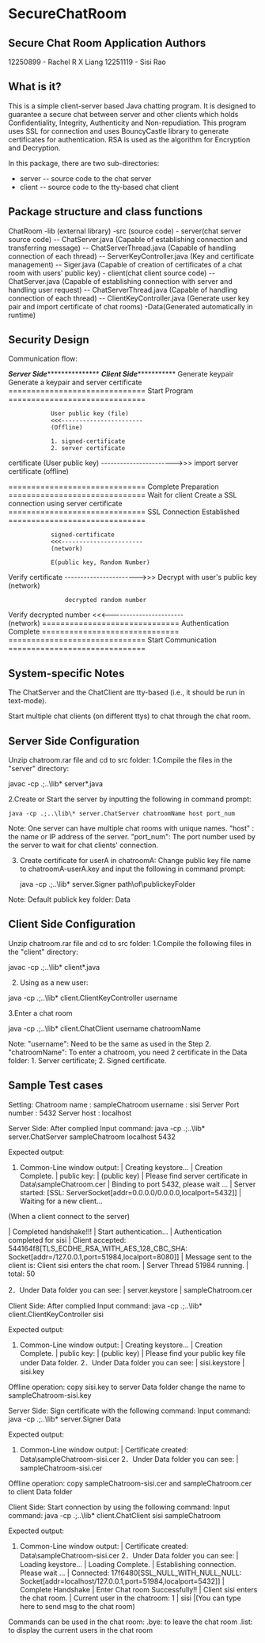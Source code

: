 # SecureChatRoom

Secure Chat Room Application
Authors
-------
12250899 - Rachel R X Liang
12251119 - Sisi Rao 		

What is it?
-----------
This is a simple client-server based Java chatting program. It is designed to guarantee a secure
 chat between server and other clients which holds Confidentiality, Integrity, Authenticity and 
 Non-repudiation. This program uses SSL for connection and uses BouncyCastle library to generate
 certificates for authentication. RSA is used as the algorithm for Encryption and Decryption.

In this package, there are two sub-directories:

  - server -- source code to the chat server
  - client -- source code to the tty-based chat client
  

Package structure and class functions
-------------------------------------
ChatRoom
	-lib (external library)
	-src (source code)
		- server(chat server source code)
			-- ChatServer.java (Capable of establishing connection and transferring message)
			-- ChatServerThread.java (Capable of handling connection of each thread)
			-- ServerKeyController.java (Key and certificate management)
			-- Siger.java (Capable of creation of certificates of a chat room with users' public key)
		- client(chat client source code)
			-- ChatServer.java (Capable of establishing connection with server and handling user request)
			-- ChatServerThread.java (Capable of handling connection of each thread)
			-- ClientKeyController.java (Generate user key pair and import certificate of chat rooms)
		-Data(Generated automatically in runtime)

Security Design
---------------
Communication flow:

***Server Side******************				***Client Side**************
Generate keypair 						Generate a keypair 
and server certificate											
==============================	Start Program			==============================

				User public key (file)
				<<<----------------------- 
				(Offline)
									  
				1. signed-certificate
				2. server certificate
certificate (User public key)	----------------------->>>	import server certificate
				(offline)
									  
============================== 	Complete Preparation		==============================
Wait for client							Create a SSL connection 
								using server certificate
============================== 	SSL Connection Established	==============================

				signed-certificate
				<<<-----------------------
				(network)
									
				E(public key, Random Number)
Verify certificate		----------------------->>>	Decrypt with user's public key
				(network)
									
					decrypted random number
Verify decrypted number		<<<-----------------------     
					(network)
==============================	Authentication Complete		==============================
==============================	Start Communication		==============================
							
System-specific Notes
---------------------
The ChatServer and the ChatClient are tty-based (i.e., it should be run
 in text-mode).

Start multiple chat clients (on different ttys) to chat through the chat
room.

Server Side Configuration
-------------------------
Unzip chatroom.rar file and cd to src folder:
1.Compile the files in the "server" directory:

  javac -cp .;..\lib\* server\*.java

2.Create or Start the server by inputting the following in command prompt:

	java -cp .;..\lib\* server.ChatServer chatroomName host port_num
	
Note: 
      One server can have multiple chat rooms with unique names.
	  "host" : the name or IP address of the server.
	  "port_num": The port number used by the server to wait for chat 
	  clients' connection.
	  

3. Create certificate for userA in chatroomA:
Change public key file name to chatroomA-userA.key and input the following 
in command prompt:

	java -cp .;..\lib\* server.Signer path\of\publickeyFolder

Note:
	Default publick key folder: Data

Client Side Configuration
-------------------------
Unzip chatroom.rar file and cd to src folder:
1.Compile the following files in the "client" directory:

  javac -cp .;..\lib\* client\*.java

2. Using as a new user:

  java -cp .;..\lib\* client.ClientKeyController username

3.Enter a chat room

  java -cp .;..\lib\* client.ChatClient username chatroomName

Note: "username": Need to be the same as used in the Step 2.
	  "chatroomName": To enter a chatroom, you need 2 certificate in the Data folder: 
						1. Server certificate; 
						2. Signed certificate.
	  
Sample Test cases
---------------
Setting:
	Chatroom name		:	sampleChatroom
	username			:	sisi
	Server Port number	:	5432
	Server host			:	localhost

Server Side:
	After complied
	Input command: java -cp .;..\lib\* server.ChatServer sampleChatroom localhost 5432

Expected output:
1. Common-Line window output:
  | Creating keystore...
  | Creation Complete.
  | public key: 
  | (public key)
  | Please find server certificate in Data\sampleChatroom.cer
  | Binding to port 5432, please wait  ...
  | Server started: [SSL: ServerSocket[addr=0.0.0.0/0.0.0.0,localport=5432]]
  | Waiting for a new client...
  
  (When a client connect to the server)
  
  | Completed handshake!!!
  | Start authentication...
  | Authentication completed for sisi
  | Client accepted: 544164f8[TLS_ECDHE_RSA_WITH_AES_128_CBC_SHA: Socket[addr=/127.0.0.1,port=51984,localport=8080]]
  | Message sent to the client is: Client sisi enters the chat room.
  | Server Thread 51984 running.
  | total: 50

2．Under Data folder you can see:
  | server.keystore
  | sampleChatroom.cer
  

Client Side:
	After complied
	Input command:   java -cp .;..\lib\* client.ClientKeyController sisi

Expected output:
1. Common-Line window output:
  | Creating keystore...
  | Creation Complete.
  | public key: 
  | (public key)
  | Please find your public key file under Data folder.
 2．Under Data folder you can see:
  | sisi.keystore
  | sisi.key
  	
Offline operation: 
	copy sisi.key to server Data folder
	change the name to sampleChatroom-sisi.key
 
Server Side:
	Sign certificate with the following command:
	Input command:   java -cp .;..\lib\* server.Signer Data
	
Expected output:
1. Common-Line window output:
  | Certificate created: Data\sampleChatroom-sisi.cer
2．Under Data folder you can see:
  | sampleChatroom-sisi.cer

Offline operation: 
	copy sampleChatroom-sisi.cer and sampleChatroom.cer to client Data folder

Client Side:
	Start connection by using the following command:
	Input command:   java -cp .;..\lib\* client.ChatClient sisi sampleChatroom
	
Expected output:
1. Common-Line window output:
  | Certificate created: Data\sampleChatroom-sisi.cer
2．Under Data folder you can see:
  | Loading keystore...
  | Loading Complete.
  | Establishing connection. Please wait ...
  | Connected: 17f6480[SSL_NULL_WITH_NULL_NULL: Socket[addr=localhost/127.0.0.1,port=51984,localport=5432]]
  | Complete Handshake
  | Enter Chat room Successfully!!
  | Client sisi enters the chat room.
  | Current user in the chatroom: 1
  |   sisi
  |(You can type here to send msg to the chat room)
  
 Commands can be used in the chat room:
   .bye: to leave the chat room
   .list: to display the current users in the chat room
